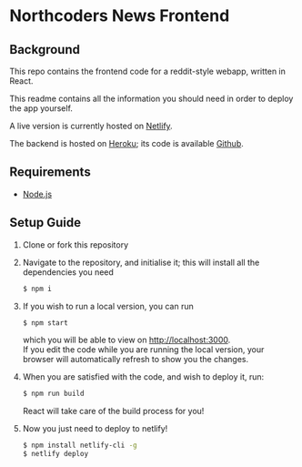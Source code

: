 # Northcoders News Frontend

## Background

This repo contains the frontend code for a reddit-style webapp, written in React.

This readme contains all the information you should need in order to deploy the app yourself.

A live version is currently hosted on [Netlify](https://nc-news-jbd.netlify.com/).

The backend is hosted on [Heroku](https://sheltered-sands-58798.herokuapp.com); its code is available [Github](https://github.com/jugelington/BE2-northcoders-news/).

## Requirements

- [Node.js](https://nodejs.org/en/download/)

## Setup Guide

1. Clone or fork this repository
2. Navigate to the repository, and initialise it; this will install all the dependencies you need
   ```bash
   $ npm i
   ```
3. If you wish to run a local version, you can run
   ```bash
   $ npm start
   ```
   which you will be able to view on [http://localhost:3000](http://localhost:3000).
   <br> If you edit the code while you are running the local version, your browser will automatically refresh to show you the changes.
4. When you are satisfied with the code, and wish to deploy it, run:

   ```bash
   $ npm run build
   ```

   React will take care of the build process for you!

5. Now you just need to deploy to netlify!
   ```bash
   $ npm install netlify-cli -g
   $ netlify deploy
   ```
